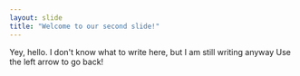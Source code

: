 ```yaml
---
layout: slide
title: "Welcome to our second slide!"
---
```

Yey, hello.
I don't know what to write here, but I am still writing anyway
Use the left arrow to go back!
